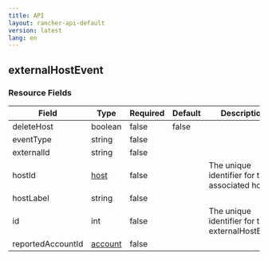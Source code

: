 ```yaml
---
title: API
layout: rancher-api-default
version: latest
lang: en
---
```


## externalHostEvent





### Resource Fields

Field | Type | Required | Default | Description
---|---|---|---|---
deleteHost | boolean | false | false | 
eventType | string | false |  | 
externalId | string | false |  | 
hostId | [host]({{site.baseurl}}/rancher/{{page.version}}/{{page.lang}}/api/api-resources/host/) | false |  | The unique identifier for the associated host
hostLabel | string | false |  | 
id | int | false |  | The unique identifier for the externalHostEvent
reportedAccountId | [account]({{site.baseurl}}/rancher/{{page.version}}/{{page.lang}}/api/api-resources/account/) | false |  | 

